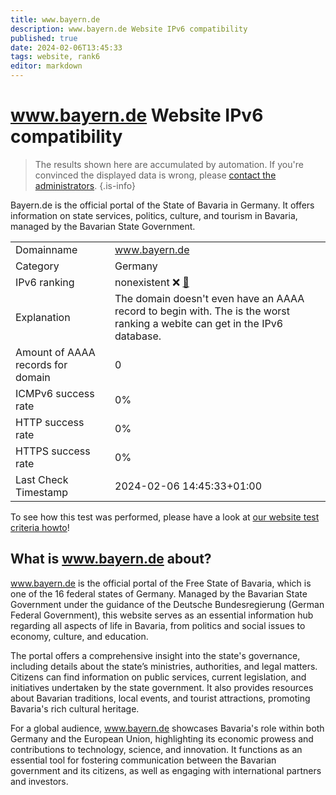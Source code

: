 ```yaml
---
title: www.bayern.de
description: www.bayern.de Website IPv6 compatibility
published: true
date: 2024-02-06T13:45:33
tags: website, rank6
editor: markdown
---
```


# www.bayern.de Website IPv6 compatibility

> The results shown here are accumulated by automation. If you're convinced the displayed data is wrong, please [contact the administrators](/howto/chat). 
{.is-info}

Bayern.de is the official portal of the State of Bavaria in Germany. It offers information on state services, politics, culture, and tourism in Bavaria, managed by the Bavarian State Government.


|   |   |
| - | - |
| Domainname | www.bayern.de
| Category | Germany |
| IPv6 ranking | nonexistent :x: [🔗](/howto/ranking) |
| Explanation | The domain doesn't even have an AAAA record to begin with. The is the worst ranking a webite can get in the IPv6 database. |
| Amount of AAAA records for domain | 0 |
| ICMPv6 success rate | 0%|
| HTTP success rate | 0% |
| HTTPS success rate | 0% |
| Last Check Timestamp | 2024-02-06 14:45:33+01:00 |

To see how this test was performed, please have a look at [our website test criteria howto](/howto/testcriteria/website)!


## What is www.bayern.de about?
www.bayern.de is the official portal of the Free State of Bavaria, which is one of the 16 federal states of Germany. Managed by the Bavarian State Government under the guidance of the Deutsche Bundesregierung (German Federal Government), this website serves as an essential information hub regarding all aspects of life in Bavaria, from politics and social issues to economy, culture, and education.

The portal offers a comprehensive insight into the state's governance, including details about the state’s ministries, authorities, and legal matters. Citizens can find information on public services, current legislation, and initiatives undertaken by the state government. It also provides resources about Bavarian traditions, local events, and tourist attractions, promoting Bavaria's rich cultural heritage.

For a global audience, www.bayern.de showcases Bavaria's role within both Germany and the European Union, highlighting its economic prowess and contributions to technology, science, and innovation. It functions as an essential tool for fostering communication between the Bavarian government and its citizens, as well as engaging with international partners and investors.


